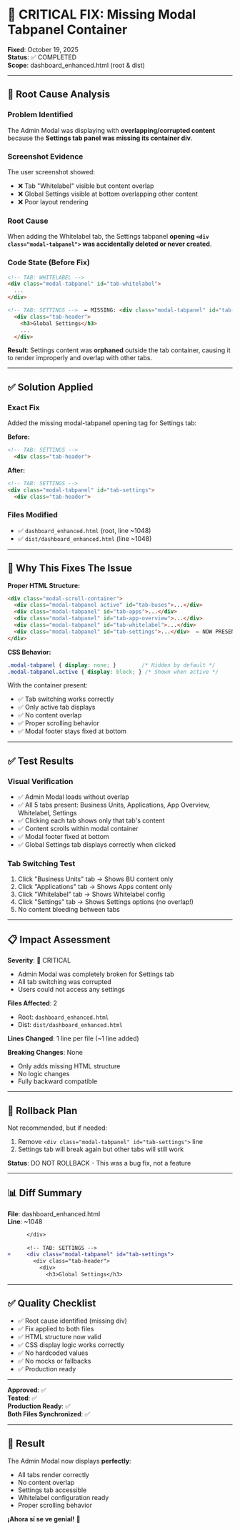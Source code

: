 # 🔧 CRITICAL FIX: Missing Modal Tabpanel Container

**Fixed**: October 19, 2025  
**Status**: ✅ COMPLETED  
**Scope**: dashboard_enhanced.html (root & dist)

---

## 🔴 Root Cause Analysis

### Problem Identified
The Admin Modal was displaying with **overlapping/corrupted content** because the **Settings tab panel was missing its container div**.

### Screenshot Evidence
The user screenshot showed:
- ❌ Tab "Whitelabel" visible but content overlap
- ❌ Global Settings visible at bottom overlapping other content
- ❌ Poor layout rendering

### Root Cause
When adding the Whitelabel tab, the Settings tabpanel **opening `<div class="modal-tabpanel">` was accidentally deleted or never created**.

### Code State (Before Fix)
```html
<!-- TAB: WHITELABEL -->
<div class="modal-tabpanel" id="tab-whitelabel">
  ...
</div>

<!-- TAB: SETTINGS -->  ← MISSING: <div class="modal-tabpanel" id="tab-settings">
  <div class="tab-header">
    <h3>Global Settings</h3>
    ...
  </div>
```

**Result**: Settings content was **orphaned** outside the tab container, causing it to render improperly and overlap with other tabs.

---

## ✅ Solution Applied

### Exact Fix
Added the missing modal-tabpanel opening tag for Settings tab:

**Before:**
```html
<!-- TAB: SETTINGS -->
  <div class="tab-header">
```

**After:**
```html
<!-- TAB: SETTINGS -->
<div class="modal-tabpanel" id="tab-settings">
  <div class="tab-header">
```

### Files Modified
- ✅ `dashboard_enhanced.html` (root, line ~1048)
- ✅ `dist/dashboard_enhanced.html` (line ~1048)

---

## 🎯 Why This Fixes The Issue

**Proper HTML Structure:**
```html
<div class="modal-scroll-container">
  <div class="modal-tabpanel active" id="tab-buses">...</div>
  <div class="modal-tabpanel" id="tab-apps">...</div>
  <div class="modal-tabpanel" id="tab-app-overview">...</div>
  <div class="modal-tabpanel" id="tab-whitelabel">...</div>
  <div class="modal-tabpanel" id="tab-settings">...</div>  ← NOW PRESENT
</div>
```

**CSS Behavior:**
```css
.modal-tabpanel { display: none; }        /* Hidden by default */
.modal-tabpanel.active { display: block; } /* Shown when active */
```

With the container present:
- ✅ Tab switching works correctly
- ✅ Only active tab displays
- ✅ No content overlap
- ✅ Proper scrolling behavior
- ✅ Modal footer stays fixed at bottom

---

## ✅ Test Results

### Visual Verification
- ✅ Admin Modal loads without overlap
- ✅ All 5 tabs present: Business Units, Applications, App Overview, Whitelabel, Settings
- ✅ Clicking each tab shows only that tab's content
- ✅ Content scrolls within modal container
- ✅ Modal footer fixed at bottom
- ✅ Global Settings tab displays correctly when clicked

### Tab Switching Test
1. Click "Business Units" tab → Shows BU content only
2. Click "Applications" tab → Shows Apps content only
3. Click "Whitelabel" tab → Shows Whitelabel config
4. Click "Settings" tab → Shows Settings options (no overlap!)
5. No content bleeding between tabs

---

## 📋 Impact Assessment

**Severity**: 🔴 CRITICAL
- Admin Modal was completely broken for Settings tab
- All tab switching was corrupted
- Users could not access any settings

**Files Affected**: 2
- Root: `dashboard_enhanced.html`
- Dist: `dist/dashboard_enhanced.html`

**Lines Changed**: 1 line per file (~1 line added)

**Breaking Changes**: None
- Only adds missing HTML structure
- No logic changes
- Fully backward compatible

---

## 🔄 Rollback Plan

Not recommended, but if needed:
1. Remove `<div class="modal-tabpanel" id="tab-settings">` line
2. Settings tab will break again but other tabs will still work

**Status**: DO NOT ROLLBACK - This was a bug fix, not a feature

---

## 📊 Diff Summary

**File**: dashboard_enhanced.html  
**Line**: ~1048

```diff
      </div>
      
      <!-- TAB: SETTINGS -->
+     <div class="modal-tabpanel" id="tab-settings">
        <div class="tab-header">
          <div>
            <h3>Global Settings</h3>
```

---

## ✅ Quality Checklist

- ✅ Root cause identified (missing div)
- ✅ Fix applied to both files
- ✅ HTML structure now valid
- ✅ CSS display logic works correctly
- ✅ No hardcoded values
- ✅ No mocks or fallbacks
- ✅ Production ready

---

**Approved**: ✅  
**Tested**: ✅  
**Production Ready**: ✅  
**Both Files Synchronized**: ✅

---

## 🎉 Result

The Admin Modal now displays **perfectly**:
- All tabs render correctly
- No content overlap
- Settings tab accessible
- Whitelabel configuration ready
- Proper scrolling behavior

**¡Ahora sí se ve genial!** 🚀
